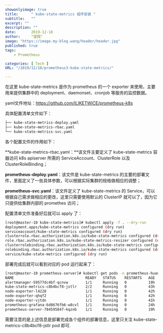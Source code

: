 ```yaml
---
showonlyimage: true
title:      " kube-state-metrics 组件安装 "
subtitle:   ""
excerpt: ""
description: ""
date:       2019-12-18
author:     "望翔"
image: "https://image.my-blog.wang/header/header.jpg"
published: true
tags:
    - Prometheus

categories: [ Tech ]
URL: "/2019/12/18/prometheus3-kube-state-metrics/"

---
```


在这里 kube-state-metrics 是作为 prometheus 的一个 exporter 来使用，主要用来提供集群中的 deployment、daemonset、cronjob 等服务的监控数据。

yaml文件地址：https://github.com/ILIKETWICE/prometheus-k8s

具体配置清单文件如下：

```bash
├── kube-state-metrics-deploy.yaml
├── kube-state-metrics-rbac.yaml
└── kube-state-metrics-svc.yaml
```

各个配置文件的作用如下：

**kube-state-metrics-rbac.yaml：**该文件主要定义了 kube-state-metrics 容器访问 k8s apiserver 所需的 ServiceAccount、ClusterRole 以及 ClusterRoleBinding；

**prometheus-deploy.yaml**：该文件是 kube-state-metrics 的主要的部署文件，里面定义了一些具体参数，可以根据实际集群的规格做相应的调整；

**prometheus-svc.yaml**：该文件定义了 kube-state-metrics 的 Service，可以根据自己需求做相应的更改，这里只需要使用默认的 ClusterIP 就可以了，因为它只提供给集群内部的 promethes 访问；

配置清单文件准备好后就可以 apply 了：

```bash
[root@master-10 kube-state-metrics]# kubectl apply -f . --dry-run
deployment.apps/kube-state-metrics configured (dry run)
serviceaccount/kube-state-metrics configured (dry run)
clusterrole.rbac.authorization.k8s.io/kube-state-metrics configured (dry run)
role.rbac.authorization.k8s.io/kube-state-metrics-resizer configured (dry run)
clusterrolebinding.rbac.authorization.k8s.io/kube-state-metrics configured (dry run)
rolebinding.rbac.authorization.k8s.io/kube-state-metrics configured (dry run)
service/kube-state-metrics configured (dry run)
```

部署完成后就可以看到对应的 pod 运行起来了：

```bash
[root@master-10 prometheus-server]# kubectl get pods -n prometheus-huang
NAME                                 READY   STATUS    RESTARTS   AGE
alertmanager-59577dc4bf-qcnvw        1/1     Running   0          19h
kube-state-metrics-c8b4bcf8-jstlr    2/2     Running   0          43h
node-exporter-l4228                  1/1     Running   0          42h
node-exporter-qhqf2                  1/1     Running   0          42h
node-exporter-vjtdn                  1/1     Running   0          41h
prometheus-grafana-6d8676fb6-w8cvl   1/1     Running   0          24h
prometheus-server-784595847-kqznb    1/1     Running   0          19h
```

需要注意的是上述信息是部署完成各个组件的部署信息，这里只关注 kube-state-metrics-c8b4bcf8-jstlr pod 即可.